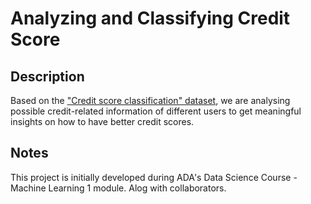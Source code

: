 # Analyzing and Classifying Credit Score 

## Description
Based on the ["Credit score classification" dataset](https://www.kaggle.com/datasets/parisrohan/credit-score-classification?select=train.csv), we are analysing possible credit-related information of different users to get meaningful insights on how to have better credit scores.

## Notes
This project is initially developed during ADA's Data Science Course - Machine Learning 1 module. Alog with collaborators. 
